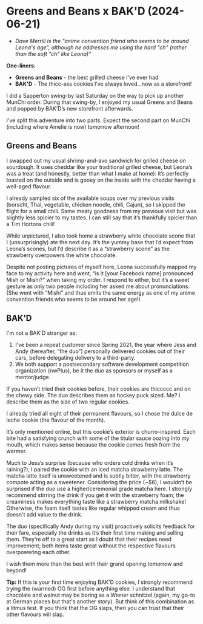 # Greens and Beans x BAK'D (2024-06-21)

* *Dave Merrill is the "anime convention friend who seems to be around Leona's age", although he addresses me using the hard "ch" (rather than the soft "ch" like Leona)"*

**One-liners:**
* **Greens and Beans** - the best grilled cheese I’ve ever had
* **BAK'D** - The thicc-ass cookies I’ve always loved…now as a storefront!

I did a Sapperton swing-by last Saturday on the way to pick up another MunChi order. During that swing-by, I enjoyed my usual Greens and Beans and popped by BAK’D’s new storefront afterwards.

I've split this adventure into two parts. Expect the second part on MunChi (including where Amelie is now) tomorrow afternoon!

## Greens and Beans
I swapped out my usual shrimp-and-avo sandwich for grilled cheese on sourdough. It uses cheddar like your traditional grilled cheese, but Leona’s was a treat (and honestly, better than what I make at home): it’s perfectly toasted on the outside and is gooey on the inside with the cheddar having a well-aged flavour.

I already sampled six of the available soups over my previous visits (borscht, Thai, vegetable, chicken noodle, chili, Cajun), so I skipped the flight for a small chili. Same meaty goodness from my previous visit but was slightly less spicier to my tastes. I can still say that it’s thankfully spicier than a Tim Hortons chili!

While unpictured, I also took home a strawberry white chocolate scone that I (unsurprisingly) ate the next day. It’s the yummy base that I’d expect from Leona’s scones, but I’d describe it as a “strawberry scone” as the strawberry overpowers the white chocolate.

Despite not posting pictures of myself here, Leona successfully mapped my face to my activity here and went, “is it [your Facebook name] pronounced Mish or Mishi?” when taking my order. I respond to either, but it’s a sweet gesture as only two people including her asked me about pronunciations. (She went with “Mishi” and thus emits the same energy as one of my anime convention friends who seems to be around her age!)

## BAK'D
I'm not a BAK'D stranger as:

1. I’ve been a repeat customer since Spring 2021, the year where Jess and Andy (hereafter, “the duo”) personally delivered cookies out of their cars, before delegating delivery to a third-party.
2. We both support a postsecondary software development competition organization (nwPlus), be it the duo as sponsors or myself as a mentor/judge.

If you haven’t tried their cookies before, their cookies are thiccccc and on the chewy side. The duo describes them as hockey puck sized. Me? I describe them as the size of two regular cookies.

I already tried all eight of their permanent flavours, so I chose the dulce de leche cookie (the flavour of the month).

It’s only mentioned online, but this cookie’s exterior is churro-inspired. Each bite had a satisfying crunch with some of the titular sauce oozing into my mouth, which makes sense because the cookie comes fresh from the warmer.

Much to Jess’s surprise (because who orders cold drinks when it’s raining?), I paired the cookie with an iced matcha strawberry latte. The matcha latte itself is unsweetened and is subtly bitter, with the strawberry compote acting as a sweetener. Considering the price (~$6), I wouldn’t be surprised if the duo use a higher/ceremonial grade matcha here.
I strongly recommend stirring the drink if you get it with the strawberry foam; the creaminess makes everything taste like a strawberry matcha milkshake! Otherwise, the foam itself tastes like regular whipped cream and thus doesn't add value to the drink.

The duo (specifically Andy during my visit) proactively solicits feedback for their fare, especially the drinks as it’s their first time making and selling them. They’re off to a great start as I doubt that their recipes need improvement; both items taste great without the respective flavours overpowering each other.

I wish them more than the best with their grand opening tomorrow and beyond!

**Tip:** If this is your first time enjoying BAK'D cookies, I strongly recommend trying the (warmed) OG first before anything else. I understand that chocolate and walnut may be boring as a Wiener schnitzel (again, my go-to at German places but that's another story). But think of this combination as a litmus test. If you think that the OG slaps, then you can trust that their other flavours will slap.